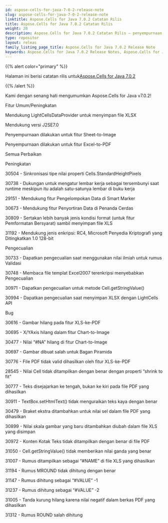 ```yaml
---
id: aspose-cells-for-java-7-0-2-release-note
slug: aspose-cells-for-java-7-0-2-release-note
linktitle: Aspose.Cells for Java 7.0.2 Catatan Rilis
title: Aspose.Cells for Java 7.0.2 Catatan Rilis
weight: 20
description: Aspose.Cells for Java 7.0.2 Catatan Rilis – penyempurnaan terbaru, fitur baru, dan perbaikan
type: repositor
layout: releas
family_listing_page_title: Aspose.Cells for Java 7.0.2 Release Note
keywords: Aspose.Cells for Java 7.0.2 Release Notes, Aspose.Cells for Java 7.0.2 updates and fixe
---
```

{{% alert color="primary" %}} 

 Halaman ini berisi catatan rilis untuk[Aspose.Cells for Java 7.0.2](https://releases.aspose.com/cells/java/new-releases/aspose.cells-for-java-7.0.2/)

{{% /alert %}} 

 Kami dengan senang hati mengumumkan Aspose.Cells for Java v7.0.2!

 Fitur Umum/Peningkatan

 Mendukung LightCellsDataProvider untuk menyimpan file XLSX

 Mendukung versi J2SE7.0

 Penyempurnaan dilakukan untuk fitur Sheet-to-Image

 Penyempurnaan dilakukan untuk fitur Excel-to-PDF



 Semua Perbaikan



 Peningkatan

 30504 - Sinkronisasi tipe nilai properti Cells.StandardHeightPixels

 30738 - Dukungan untuk mengatur lembar kerja sebagai tersembunyi saat runtime meskipun itu adalah satu-satunya lembar di buku kerja

 29151 - Mendukung fitur Pengelompokan Data di Smart Marker

 30673 - Mendukung fitur Penyortiran Data di Penanda Cerdas

30809 - Sertakan lebih banyak jenis kondisi format (untuk fitur Pemformatan Bersyarat) sambil menyimpan file XLS

 31192 - Mendukung jenis enkripsi: RC4, Microsoft Penyedia Kriptografi yang Ditingkatkan 1.0 128-bit

 Pengecualian

 30733 - Dapatkan pengecualian saat menggunakan nilai ilmiah untuk rumus Validasi

 30748 - Membaca file templat Excel2007 terenkripsi menyebabkan Pengecualian

 30971 - Dapatkan pengecualian untuk metode Cell.getStringValue()

 30994 - Dapatkan pengecualian saat menyimpan XLSX dengan LightCells API

Bug

 30616 - Gambar hilang pada fitur XLS-ke-PDF

 30695 - X/YAxis hilang dalam fitur Chart-to-Image

 30477 - Nilai “#NA” hilang di fitur Chart-to-Image

 30697 - Gambar dibuat salah untuk Bagan Piramida

 30776 - File PDF tidak valid dihasilkan oleh fitur XLS-ke-PDF

 28545 - Nilai Cell tidak ditampilkan dengan benar dengan properti “shrink to fit”

30777 - Teks disejajarkan ke tengah, bukan ke kiri pada file PDF yang dihasilkan

 30911 - TextBox.setHtmlText() tidak menguraikan teks kaya dengan benar

 30479 - Braket ekstra ditambahkan untuk nilai sel dalam file PDF yang dihasilkan

 30899 - Nilai skala gambar yang baru ditambahkan diubah dalam file XLS yang disimpan

 30972 - Konten Kotak Teks tidak ditampilkan dengan benar di file PDF

 31050 - Cell.getStringValue() tidak memberikan nilai ganda yang benar

 31007 - Rumus ditampilkan sebagai “#NAME” di file XLS yang dihasilkan

 31194 - Rumus MROUND tidak dihitung dengan benar

 31147 - Rumus dihitung sebagai “#VALUE” -1

 31237 - Rumus dihitung sebagai “#VALUE” -2

 31005 - Tanda kurung hilang karena nilai negatif dalam berkas PDF yang dihasilkan

 31312 - Rumus ROUND salah dihitung
